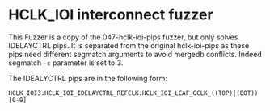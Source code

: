 # HCLK_IOI interconnect fuzzer

This Fuzzer is a copy of the 047-hclk-ioi-pips fuzzer, but only solves IDELAYCTRL pips.
It is separated from the original hclk-ioi-pips as these pips need different segmatch arguments
to avoid mergedb conflicts. Indeed segmatch `-c` parameter is set to 3.

The IDEALYCTRL pips are in the following form:

`HCLK_IOI3.HCLK_IOI_IDELAYCTRL_REFCLK.HCLK_IOI_LEAF_GCLK_((TOP)|(BOT))[0-9]`
